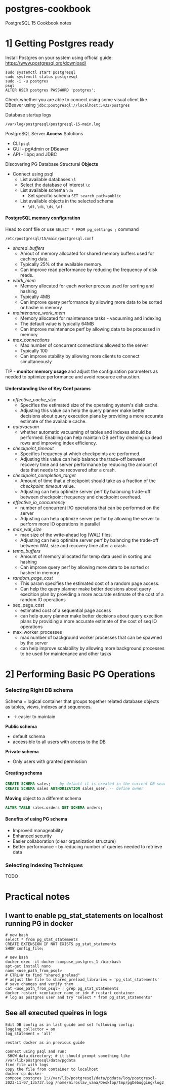 # postgres-cookbook
PostgreSQL 15 Cookbook notes

# 1] Getting Postgres ready

Install Postgres on your system using official guide: https://www.postgresql.org/download/

```shell
sudo systemctl start postgresql
sudo systemctl status postgresql
sudo -i -u postgres
psql
ALTER USER postgres PASSWORD 'postgres';
```

Check whether you are able to connect using some visual client like DBeaver using `jdbc:postgresql://localhost:5432/postgres`

Database startup logs

```shell
/var/log/postgresql/postgresql-15-main.log
```

PostgreSQL Server **Access** Solutions
- CLI `psql`
- GUI - pgAdmin or DBeaver
- API - libpq and JDBC

Discovering PG Database Structural **Objects**
- Connect using psql
  - List available databases `\l`
  - Select the database of interest `\c`
  - List available schema `\dn`
    - Set specific schema `SET search_path=public`
  - List available objects in the selected schema
    - `\dt`, `\di`, `\ds`, `\df`


#### PostgreSQL **memory configuration**

Head to conf file or use `SELECT * FROM pg_settings ;` command
```shell
/etc/postgresql/15/main/postgresql.conf
```
- _shared_buffers_
  - Amout of memory allocated for shared memory buffers used for caching data.
  - Typically 25% of the available memory.
  - Can improve read performance by reducing the frequency of disk reads.
- _work_mem_
  - Memory allocated for each worker process used for sorting and hashing
  - Typically 4MB
  - Can improve query performance by allowing more data to be sorted or hashe in memory
- _maintenance_work_mem_
  - Memory allocated for maintenance tasks - vacuuming and indexing
  - The default value is typically 64MB
  - Can improve maintenance perf by allowing data to be processed in memory
- _max_connections_
  - Max number of concurrent connections allowed to the server
  - Typically 100
  - Can improve stability by allowing more clients to connect simultaneously

TIP - **monitor memory usage** and adjust the configuration parameters as needed to optimize performance and avoid resource exhaustion.

#### Understanding Use of Key Conf params

- _effective_cache_size_
  - Specifies the estimated size of the operating system's disk cache.
  - Adjusting this value can help the query planner make better decisions about query execution plans by providing a more accurate estimate of the available cache.
- _autovacuum_
  - whether automatic vacuuming of tables and indexes should be performed. Enabling can help maintain DB perf by cleaning up dead rows and improving index efficiency.
- _checkpoint_timeout_
  - Specifies frequency at which checkpoints are performed.
  - Adjusting this value can help balance the trade-off between recovery time and server performance by reducing the amount of data that needs to be recovered after a crash.
- _checkpoint_completion_target_
  - Amount of time that a checkpoint should take as a fraction of the _checkpoint_timeout_ value.
  - Adjusting can help optimize server perf by balancing trade-off between checkpoint frequency and checkpoint overhead.
- _effective_io_concurrency_
  - number of concurrent I/O operations that can be performed on the server
  - Adjusting can help optimize server perfor by allowing the server to perform more IO operations in parallel
- _max_wal_size_
  - max size of the write-ahead log (WAL) files. 
  - Adjusting can help optimize server perf by balancing the trade-off between WAL size and recovery time after a crash.
- _temp_buffers_
  - Amount of memory allocated for temp data used in sorting and hashing
  - Can improve query perf by allowing more data to be sorted or hashed in memory
- _random_page_cost_
  - This param specifies the estimated cost of a random page access.
  - Can help the query planner make better decisions about query execition plan by providing a more accurate estimate of the cost of a random IO operations
- seq_page_cost
  - estimated cost of a sequential page access
  - can help query planner make better decisions about query execition plans by providing a more accurate estimate of the cost of seq IO operations
- max_worker_processes
  - max number of background worker processes that can be spawned by the server
  - can help improve scalability by allowing more background processes to be used for maintenance and other tasks

# 2] Performing Basic PG Operations

### Selecting Right DB schema

Schema = logical container that groups together related database objects as tables, views, indexes and sequences. 
- -> easier to maintain

**Public schema**
- default schema
- accessible to all users with access to the DB

**Private schema**
- Only users with granted permission

#### Creating schema

```sql
CREATE SCHEMA sales; -- by default it is created in the current DB search path
CREATE SCHEMA sales AUTHORIZATION sales_user; -- define owner
```

**Moving** object to a different schema

```sql
ALTER TABLE sales.orders SET SCHEMA orders; 
```

#### Benefits of using PG schema

- Improved manageability
- Enhanced security
- Easier collaboration (clear organization structure)
- Better performance - by reducing number of queries needed to retrieve data

### Selecting Indexing Techniques

TODO





# Practical notes

## I want to enable pg_stat_statements on localhost running PG in docker

```
# new bash
select * from pg_stat_statements
CREATE EXTENSION IF NOT EXISTS pg_stat_statements
SHOW config_file;

# new bash
docker exec -it docker-compose_postgres_1 /bin/bash
apt-get install nano
nano <use_path_from_psql>
# CTRL+W to find "shared_preload"
# adjust the file to shared_preload_libraries = 'pg_stat_statements'
# save changes and verify them
cat <use_path_from_psql> | grep pg_stat_statements
docker restart <container_name_or_id> # restart container
# log as postgres user and try "select * from pg_stat_statements"
```


## See all executed queires in logs

```
Edit DB config as in last guide and set following config:
logging_collector = on
log_statement = 'all'

restart docker as in previous guide

connect using psql and run:
 SHOW data_directory; # it should prompt something like /var/lib/postgresql/data/pgdata
find file with logs
copy the file from container to localhost
docker cp docker-compose_postgres_1://var/lib/postgresql/data/pgdata/log/postgresql-2023-11-07_135737.log /home/miroslav_vana/Desktop/tmp/pgDebugging/log2
```
